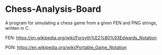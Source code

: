 # Chess-Analysis-Board
A program for simulating a chess game from a given FEN and PNG strings, written in C.

FEN: https://en.wikipedia.org/wiki/Forsyth%E2%80%93Edwards_Notation

PGN: https://en.wikipedia.org/wiki/Portable_Game_Notation
